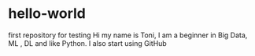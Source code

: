 # hello-world
first repository for testing
Hi my name is Toni, I am a beginner in Big Data, ML , DL and like Python.  I also start using GitHub

